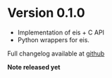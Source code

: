 # Version 0.1.0

* Implementation of eis + C API
* Python wrappers for eis.

Full changelog available at [github](https://github.com/MilanSkocic/ecx/releases)

**Note released yet**
